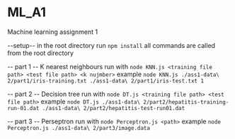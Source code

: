 # ML_A1
Machine learning assignment 1

--setup--
in the root directory run `npm install`
all commands are called from the root directory

-- part 1 --
K nearest neighbours
run with `node KNN.js <training file path> <test file path> <k nujmber>`
example `node KNN.js ./ass1-data\ 2/part1/iris-training.txt ./ass1-data\ 2/part1/iris-test.txt 1`

-- part 2 --
Decision tree
run with `node DT.js <training file path> <test file path>`
example `node DT.js ./ass1-data\ 2/part2/hepatitis-training-run-01.dat ./ass1-data\ 2/part2/hepatitis-test-run01.dat`

-- part 3 --
Perseptron
run with `node Perceptron.js <path>`
example `node Perceptron.js ./ass1-data\ 2/part3/image.data`


